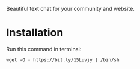 Beautiful text chat for your community and website.

# Installation

Run this command in terminal:

    wget -O - https://bit.ly/15Luvjy | /bin/sh

